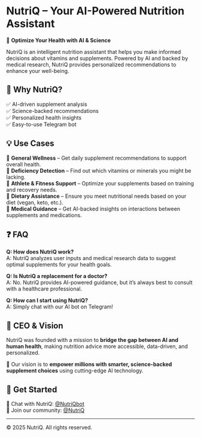 # NutriQ – Your AI-Powered Nutrition Assistant  

🌿 **Optimize Your Health with AI & Science**  

NutriQ is an intelligent nutrition assistant that helps you make informed decisions about vitamins and supplements. Powered by AI and backed by medical research, NutriQ provides personalized recommendations to enhance your well-being.  

## 🚀 Why NutriQ?  
✅ AI-driven supplement analysis  
✅ Science-backed recommendations  
✅ Personalized health insights  
✅ Easy-to-use Telegram bot  

## 💡 Use Cases  

🔹 **General Wellness** – Get daily supplement recommendations to support overall health.  
🔹 **Deficiency Detection** – Find out which vitamins or minerals you might be lacking.  
🔹 **Athlete & Fitness Support** – Optimize your supplements based on training and recovery needs.  
🔹 **Dietary Assistance** – Ensure you meet nutritional needs based on your diet (vegan, keto, etc.).  
🔹 **Medical Guidance** – Get AI-backed insights on interactions between supplements and medications.  

## ❓ FAQ  

**Q: How does NutriQ work?**  
A: NutriQ analyzes user inputs and medical research data to suggest optimal supplements for your health goals.  

**Q: Is NutriQ a replacement for a doctor?**  
A: No. NutriQ provides AI-powered guidance, but it’s always best to consult with a healthcare professional.  

**Q: How can I start using NutriQ?**  
A: Simply chat with our AI bot on Telegram!  

## 👤 CEO & Vision  

NutriQ was founded with a mission to **bridge the gap between AI and human health**, making nutrition advice more accessible, data-driven, and personalized.  

🚀 Our vision is to **empower millions with smarter, science-backed supplement choices** using cutting-edge AI technology.  

## 🔗 Get Started  

💬 Chat with NutriQ: [@NutriQbot](https://t.me/NutriQbot)  
📢 Join our community: [@NutriQ](https://t.me/NutriQ)  

---
© 2025 NutriQ. All rights reserved.

